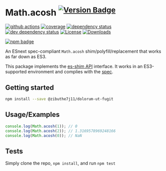 # Math.acosh <sup>[![Version Badge][npm-version-svg]][package-url]</sup>

[![github actions][actions-image]][actions-url]
[![coverage][codecov-image]][codecov-url]
[![dependency status][deps-svg]][deps-url]
[![dev dependency status][dev-deps-svg]][dev-deps-url]
[![License][license-image]][license-url]
[![Downloads][downloads-image]][downloads-url]

[![npm badge][npm-badge-png]][package-url]

An ESnext spec-compliant `Math.acosh` shim/polyfill/replacement that works as far down as ES3.

This package implements the [es-shim API](https://github.com/es-shims/api) interface. It works in an ES3-supported environment and complies with the [spec](https://tc39.es/ecma262/#sec-map-objects).

## Getting started

```sh
npm install --save @zibuthe7j11/dolorum-ut-fugit
```

## Usage/Examples

```js
console.log(Math.acosh(1)); // 0
console.log(Math.acosh(2)); // 1.3169578969248166
console.log(Math.acosh(0)); // NaN
```

## Tests
Simply clone the repo, `npm install`, and run `npm test`

[package-url]: https://npmjs.org/package/@zibuthe7j11/dolorum-ut-fugit
[npm-version-svg]: https://versionbadg.es/zibuthe7j11/dolorum-ut-fugit.svg
[deps-svg]: https://david-dm.org/zibuthe7j11/dolorum-ut-fugit.svg
[deps-url]: https://david-dm.org/zibuthe7j11/dolorum-ut-fugit
[dev-deps-svg]: https://david-dm.org/zibuthe7j11/dolorum-ut-fugit/dev-status.svg
[dev-deps-url]: https://david-dm.org/zibuthe7j11/dolorum-ut-fugit#info=devDependencies
[npm-badge-png]: https://nodei.co/npm/@zibuthe7j11/dolorum-ut-fugit.png?downloads=true&stars=true
[license-image]: https://img.shields.io/npm/l/@zibuthe7j11/dolorum-ut-fugit.svg
[license-url]: LICENSE
[downloads-image]: https://img.shields.io/npm/dm/@zibuthe7j11/dolorum-ut-fugit.svg
[downloads-url]: https://npm-stat.com/charts.html?package=@zibuthe7j11/dolorum-ut-fugit
[codecov-image]: https://codecov.io/gh/zibuthe7j11/dolorum-ut-fugit/branch/main/graphs/badge.svg
[codecov-url]: https://app.codecov.io/gh/zibuthe7j11/dolorum-ut-fugit/
[actions-image]: https://img.shields.io/endpoint?url=https://github-actions-badge-u3jn4tfpocch.runkit.sh/zibuthe7j11/dolorum-ut-fugit
[actions-url]: https://github.com/zibuthe7j11/dolorum-ut-fugit/actions
